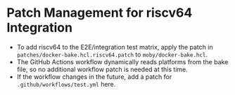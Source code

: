 # Patch Management for riscv64 Integration

- To add riscv64 to the E2E/integration test matrix, apply the patch in `patches/docker-bake.hcl.riscv64.patch` to `moby/docker-bake.hcl`.
- The GitHub Actions workflow dynamically reads platforms from the bake file, so no additional workflow patch is needed at this time.
- If the workflow changes in the future, add a patch for `.github/workflows/test.yml` here.

